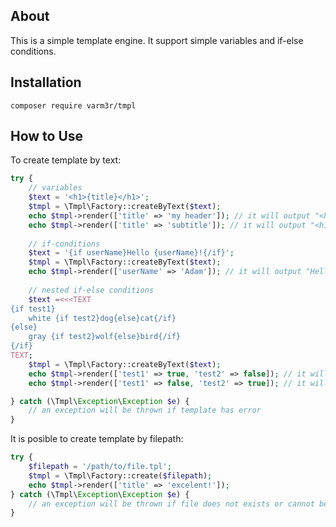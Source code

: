 ## About
This is a simple template engine.
It support simple variables and if-else conditions. 

## Installation
    composer require varm3r/tmpl

## How to Use
To create template by text:
```php
try {
    // variables
    $text = '<h1>{title}</h1>';
    $tmpl = \Tmpl\Factory::createByText($text);
    echo $tmpl->render(['title' => 'my header']); // it will output "<h1>my header</h1>"
    echo $tmpl->render(['title' => 'subtitle']); // it will output "<h1>subtitle</h1>"
    
    // if-conditions
    $text = '{if userName}Hello {userName}!{/if}';
    $tmpl = \Tmpl\Factory::createByText($text);
    echo $tmpl->render(['userName' => 'Adam']); // it will output "Hello Adam!"
    
    // nested if-else conditions
    $text =<<<TEXT
{if test1}
    white {if test2}dog{else}cat{/if}
{else}
    gray {if test2}wolf{else}bird{/if}
{/if}
TEXT;
    $tmpl = \Tmpl\Factory::createByText($text);
    echo $tmpl->render(['test1' => true, 'test2' => false]); // it will output "white cat"
    echo $tmpl->render(['test1' => false, 'test2' => true]); // it will output "gray wolf"

} catch (\Tmpl\Exception\Exception $e) {
    // an exception will be thrown if template has error
}
```

It is posible to create template by filepath:
```php
try {
    $filepath = '/path/to/file.tpl';
    $tmpl = \Tmpl\Factory::create($filepath);
    echo $tmpl->render(['title' => 'excelent!']);
} catch (\Tmpl\Exception\Exception $e) {
    // an exception will be thrown if file does not exists or cannot be read
}
```
